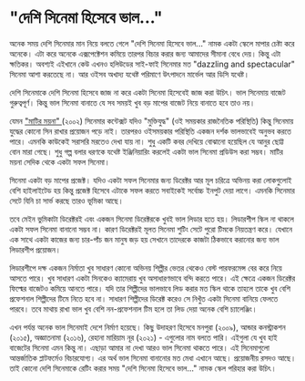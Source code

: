  # "দেশি সিনেমা হিসেবে ভাল..."

অনেক সময় দেশি সিনেমার মান নিয়ে বলতে গেলে "দেশি সিনেমা হিসেবে ভাল..." নামক একটা স্কেলে মাপার চেষ্টা করে অনেকে। এটা করে অনেকে এক্সপেক্টেশন কমিয়ে তারপর বিচার করার জন্য আমাদের সীমানা বেধে দেয়। কিন্তু এটা ক্ষতিকর। অবশ্যই এইখানে কেউ এখনও হলিউডের সাই-ফাই সিনেমার মত "dazzling and spectacular" সিনেমা আশা করতেছে না। আর ওইসব অখাদ্য যথেষ্ট পরিমাণে উৎপাদনে মার্ভেল আর ডিসি যথেষ্ট।

দেশি সিনেমাকে দেশি সিনেমা হিসেবে জাজ না করে একটা সিনেমা হিসেবেই জাজ করা উচিৎ। ভাল সিনেমায় বাজেট গুরুত্বপূর্ণ। কিন্তু ভাল সিনেমা বানাতে যে সব সময়ই খুব বড় মাপের বাজেট নিয়ে বানাতে হবে তাও নয়। 

যেমন ["মাটির ময়না" ](https://www.imdb.com/title/tt0319836/) (২০০২) সিনেমার কন্টেক্সট যদিও "মুক্তিযুদ্ধ" (ওই সময়কার রাজনৈতিক পরিস্থিতি) কিন্তু সিনেমায় যুদ্ধের কোনো সিন রাখার প্রয়োজন পড়ে নাই। তারপরও ওইসময়কার পরিস্থিতি একজন দর্শক ভালভাবেই অনুভব করতে পারে। এমনকি কাউকেই সরাসরি মরতেও দেখা যায় না। শুধু একটি কবর দেখিয়ে বোঝানো হয়েছিল যে আনুর ছোট্ট বোন মারা গেছে। শুধু গল্প বলার ধরণকে যথেষ্ট ইঞ্জিনিয়ারিং করলেই একটা ভাল সিনেমা প্রডিউস করা সম্ভব। মাটির ময়না সেদিক থেকে একটা সফল সিনেমা। 

সিনেমা একটা বড় মাপের প্রজেক্ট। যদিও একটা সফল সিনেমার জন্য ডিরেক্টর আর মূল চরিত্রে অভিনয় করা লোকগুলোই বেশি হাইলাইটেড হয় কিন্তু প্রজেক্ট হিসেবে এটাকে সফল করতে সবাইকেই সর্বোচ্চ ইনপুট দেয়া লাগে। এমনকি সিনেমার সেটে যিনি চা সার্ভ করছে তারও ভূমিকা আছে। 

তবে মেইন ভুমিকাটা ডিরেক্টরই এবং একজন সিনেমা ডিরেক্টরকে খুবই ভাল লিডার হতে হয়। লিডারশীপ স্কিল না থাকলে একটা সফল সিনেমা বানানো সম্ভব না। কারণ ডিরেক্টরই মূলত সিনেমা শুটিং সেটে পুরো টিমকে নিয়তন্ত্রণ করে। যেখানে এক সাথে একটা কাজের জন্য চার-পাঁচ জন মানুষ জড় হয় সেখানে তাদেরকে কাজটা ঠিকভাবে করানোর জন্য ভাল লিডারশীপ প্রয়োজন।

লিডারশীপে দক্ষ একজন নির্মাতা খুব সাধারণ কোনো অভিনয় শিল্পীর ভেতর থেকেও বেস্ট পারফরমেন্স বের করে নিয়ে আসতে পারে। খুব সাধারণ একটা সিনকেও ক্যামেরায় খুব অসাধারণভাবে বন্দি করতে পারে। এই ক্ষেত্রে একজন ডিরেক্টর ফিল্মের বাজেটও কমিয়ে আনতে পারে। যদি তার শিল্পীদের ভালভাবে লিড করার মত স্কিল থাকে তাহলে তাকে খুব বেশি প্রফেশনাল শিল্পীদের টিমে নিতে হবে না। সাধারণ শিল্পীদের ডিরেক্ট করেও সে নিখুঁত একটা সিনেমা বানিয়ে ফেলতে পারবে। তবে মাথায় রাখা ভাল খুব বেশি নন-প্রফেশনাল টিম হলে তা লিড দেয়া অনেক বেশি চ্যালেঞ্জিং।  

এখন পর্যন্ত অনেক ভাল সিনেমাই দেশে নির্মাণ হয়েছে। কিছু উদাহরণ হিসেবে মনপুরা (২০০৯), আন্ডার কনস্ট্রাকশন (২০১৫), অজ্ঞাতনামা (২০১৬), রেহানা মারিয়াম নূর (২০২১) - এগুলোর নাম বলতে পারি। এইগুলা যে খুব হাই বাজেটের সিনেমা এমন কিন্তু না। এছাড়া আমার না দেখা আরও ভাল সিনেমা থাকতে পারে। এই সিনেমাগুলো আন্তর্জাতিক প্লাটফর্মেও বিচারযোগ্য। এর অর্থ ভাল সিনেমা বানানোর মত মেধা এখানে আছে। প্রয়োজনীয় রসদও আছে। তাই কোনো দেশি সিনেমাকে রেটিং করার সময়  "দেশি সিনেমা হিসেবে ভাল..." নামক স্কেল পরিহার করা উচিৎ। 


<!-- [bangla, cinema] -->